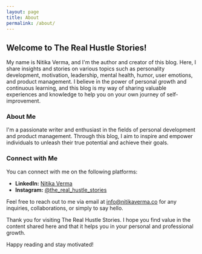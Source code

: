 ```yaml
---
layout: page
title: About
permalink: /about/
---
```


## Welcome to The Real Hustle Stories!

My name is Nitika Verma, and I'm the author and creator of this blog. Here, I share insights and stories on various topics such as personality development, motivation, leadership, mental health, humor, user emotions, and product management. I believe in the power of personal growth and continuous learning, and this blog is my way of sharing valuable experiences and knowledge to help you on your own journey of self-improvement.

### About Me

I'm a passionate writer and enthusiast in the fields of personal development and product management. Through this blog, I aim to inspire and empower individuals to unleash their true potential and achieve their goals.

### Connect with Me

You can connect with me on the following platforms:

- **LinkedIn:** [Nitika Verma](https://www.linkedin.com/in/nitikaverma786/)
- **Instagram:** [@the_real_hustle_stories](https://www.instagram.com/the_real_hustle_stories/)

Feel free to reach out to me via email at [info@nitikaverma.co](mailto:info@nitikaverma.co) for any inquiries, collaborations, or simply to say hello.

Thank you for visiting The Real Hustle Stories. I hope you find value in the content shared here and that it helps you in your personal and professional growth.

Happy reading and stay motivated!

